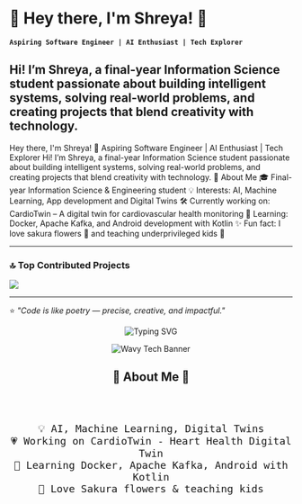 # 🌸 Hey there, I'm Shreya! 👋

**`Aspiring Software Engineer | AI Enthusiast | Tech Explorer`**

Hi! I’m Shreya, a final-year Information Science student passionate about building intelligent systems, solving real-world problems, and creating projects that blend creativity with technology. 
---

Hey there, I'm Shreya! 👋 Aspiring Software Engineer | AI Enthusiast | Tech Explorer Hi! I’m Shreya, a final-year Information Science student passionate about building intelligent systems, solving real-world problems, and creating projects that blend creativity with technology. 🚀 About Me 🎓 Final-year Information Science & Engineering student 💡 Interests: AI, Machine Learning, App development and Digital Twins 🛠️ Currently working on: CardioTwin – A digital twin for cardiovascular health monitoring 🌱 Learning: Docker, Apache Kafka, and Android development with Kotlin ✨ Fun fact: I love sakura flowers 🌸 and teaching underprivileged kids 💛


---

### 🔝 Top Contributed Projects 
![](https://github-contributor-stats.vercel.app/api?username=Shreya-196&limit=5&theme=dark&combine_all_yearly_contributions=true)

---

⭐ *"Code is like poetry — precise, creative, and impactful."*  

<p align="center">
  <img
    src="https://readme-typing-svg.demolab.com?font=Fira+Code&size=24&pause=1000&center=true&vCenter=true&width=800&height=45&duration=3000&lines=Aspiring+Software+Engineer+%7C+AI+Enthusiast;Digital+Twins+%F0%9F%8C%8C+%7C+Android+with+Kotlin;I+build+human-centered+intelligent+systems;Sakura+lover+%F0%9F%8C%B8+%7C+Community+Volunteer"
    alt="Typing SVG"
  />
</p>

<p align="center">
  <img
    src="https://capsule-render.vercel.app/api?type=waving&height=230&color=gradient&text=Shreya%20Ramesh&fontSize=55&fontAlign=50&fontAlignY=35&desc=AI%20%7C%20Android%20%7C%20Digital%20Twins&descAlign=50&descAlignY=60&animation=fadeIn"
    alt="Wavy Tech Banner"
  />
</p>

<h2 align="center">🌸 About Me 🌸</h2>

<div align="center">
  <ul style="list-style:none; padding:0; font-size:18px; font-family:monospace;">
    <li style="animation: fadeInUp 1s ease-in-out forwards;">🎓 Final-year Information Science & Engineering student</li>
    <li style="animation: fadeInUp 1s ease-in-out forwards; animation-delay: 0.5s;">💡 AI, Machine Learning, Digital Twins</li>
    <li style="animation: fadeInUp 1s ease-in-out forwards; animation-delay: 1s;">💗 Working on CardioTwin - Heart Health Digital Twin</li>
    <li style="animation: fadeInUp 1s ease-in-out forwards; animation-delay: 1.5s;">🌱 Learning Docker, Apache Kafka, Android with Kotlin</li>
    <li style="animation: fadeInUp 1s ease-in-out forwards; animation-delay: 2s;">🌸 Love Sakura flowers & teaching kids</li>
  </ul>
</div>

<style>
@keyframes fadeInUp {
  0% { opacity: 0; transform: translateY(20px); }
  100% { opacity: 1; transform: translateY(0); }
}
</style>
